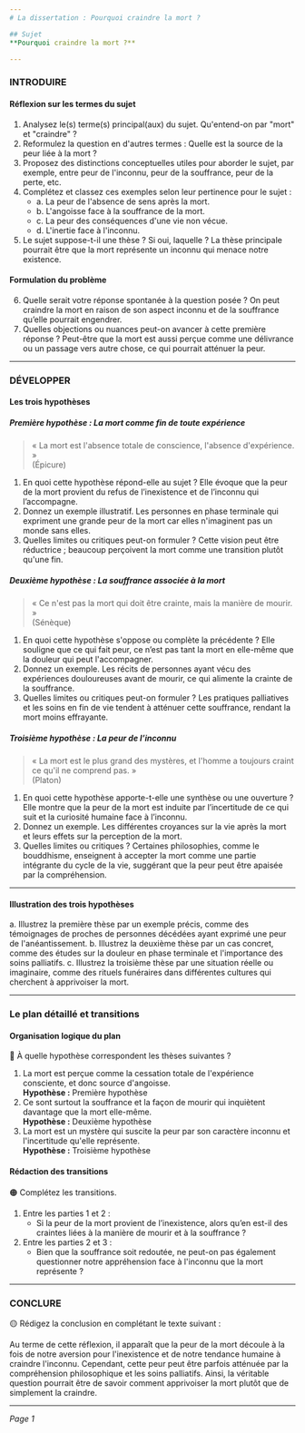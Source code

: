 ```yaml
---
# La dissertation : Pourquoi craindre la mort ?

## Sujet
**Pourquoi craindre la mort ?**

---
```


### INTRODUIRE

#### Réflexion sur les termes du sujet

1. Analysez le(s) terme(s) principal(aux) du sujet. Qu'entend-on par "mort" et "craindre" ?
2. Reformulez la question en d'autres termes : Quelle est la source de la peur liée à la mort ?
3. Proposez des distinctions conceptuelles utiles pour aborder le sujet, par exemple, entre peur de l'inconnu, peur de la souffrance, peur de la perte, etc.
4. Complétez et classez ces exemples selon leur pertinence pour le sujet :
   - a. La peur de l'absence de sens après la mort.
   - b. L'angoisse face à la souffrance de la mort.
   - c. La peur des conséquences d'une vie non vécue.
   - d. L'inertie face à l'inconnu.
5. Le sujet suppose-t-il une thèse ? Si oui, laquelle ? La thèse principale pourrait être que la mort représente un inconnu qui menace notre existence.

#### Formulation du problème

6. Quelle serait votre réponse spontanée à la question posée ? On peut craindre la mort en raison de son aspect inconnu et de la souffrance qu’elle pourrait engendrer.
7. Quelles objections ou nuances peut-on avancer à cette première réponse ? Peut-être que la mort est aussi perçue comme une délivrance ou un passage vers autre chose, ce qui pourrait atténuer la peur.

---

### DÉVELOPPER

#### Les trois hypothèses

##### Première hypothèse : La mort comme fin de toute expérience

> « La mort est l'absence totale de conscience, l'absence d'expérience. »  
> (Épicure)

1. En quoi cette hypothèse répond-elle au sujet ? Elle évoque que la peur de la mort provient du refus de l’inexistence et de l’inconnu qui l’accompagne.
2. Donnez un exemple illustratif. Les personnes en phase terminale qui expriment une grande peur de la mort car elles n'imaginent pas un monde sans elles.
3. Quelles limites ou critiques peut-on formuler ? Cette vision peut être réductrice ; beaucoup perçoivent la mort comme une transition plutôt qu'une fin.

##### Deuxième hypothèse : La souffrance associée à la mort

> « Ce n'est pas la mort qui doit être crainte, mais la manière de mourir. »  
> (Sénèque)

1. En quoi cette hypothèse s'oppose ou complète la précédente ? Elle souligne que ce qui fait peur, ce n’est pas tant la mort en elle-même que la douleur qui peut l'accompagner.
2. Donnez un exemple. Les récits de personnes ayant vécu des expériences douloureuses avant de mourir, ce qui alimente la crainte de la souffrance.
3. Quelles limites ou critiques peut-on formuler ? Les pratiques palliatives et les soins en fin de vie tendent à atténuer cette souffrance, rendant la mort moins effrayante.

##### Troisième hypothèse : La peur de l’inconnu

> « La mort est le plus grand des mystères, et l'homme a toujours craint ce qu'il ne comprend pas. »  
> (Platon)

1. En quoi cette hypothèse apporte-t-elle une synthèse ou une ouverture ? Elle montre que la peur de la mort est induite par l’incertitude de ce qui suit et la curiosité humaine face à l’inconnu.
2. Donnez un exemple. Les différentes croyances sur la vie après la mort et leurs effets sur la perception de la mort.
3. Quelles limites ou critiques ? Certaines philosophies, comme le bouddhisme, enseignent à accepter la mort comme une partie intégrante du cycle de la vie, suggérant que la peur peut être apaisée par la compréhension.

---

#### Illustration des trois hypothèses

a. Illustrez la première thèse par un exemple précis, comme des témoignages de proches de personnes décédées ayant exprimé une peur de l'anéantissement.
b. Illustrez la deuxième thèse par un cas concret, comme des études sur la douleur en phase terminale et l'importance des soins palliatifs.
c. Illustrez la troisième thèse par une situation réelle ou imaginaire, comme des rituels funéraires dans différentes cultures qui cherchent à apprivoiser la mort.

---

### Le plan détaillé et transitions

#### Organisation logique du plan

🔴 À quelle hypothèse correspondent les thèses suivantes ?

1. La mort est perçue comme la cessation totale de l'expérience consciente, et donc source d'angoisse.  
   **Hypothèse :** Première hypothèse
2. Ce sont surtout la souffrance et la façon de mourir qui inquiètent davantage que la mort elle-même.  
   **Hypothèse :** Deuxième hypothèse
3. La mort est un mystère qui suscite la peur par son caractère inconnu et l'incertitude qu'elle représente.  
   **Hypothèse :** Troisième hypothèse

#### Rédaction des transitions

🟠 Complétez les transitions.

1. Entre les parties 1 et 2 :  
   - Si la peur de la mort provient de l’inexistence, alors qu’en est-il des craintes liées à la manière de mourir et à la souffrance ?
2. Entre les parties 2 et 3 :  
   - Bien que la souffrance soit redoutée, ne peut-on pas également questionner notre appréhension face à l'inconnu que la mort représente ?

---

### CONCLURE

🟡 Rédigez la conclusion en complétant le texte suivant :

Au terme de cette réflexion, il apparaît que la peur de la mort découle à la fois de notre aversion pour l'inexistence et de notre tendance humaine à craindre l'inconnu. Cependant, cette peur peut être parfois atténuée par la compréhension philosophique et les soins palliatifs. Ainsi, la véritable question pourrait être de savoir comment apprivoiser la mort plutôt que de simplement la craindre.  

--- 

*Page 1*